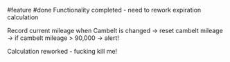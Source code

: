 #feature
#done 
Functionality completed - need to rework expiration calculation

Record current mileage when Cambelt is changed -> reset cambelt mileage -> if cambelt mileage > 90,000 -> alert!

Calculation reworked - fucking kill me!
